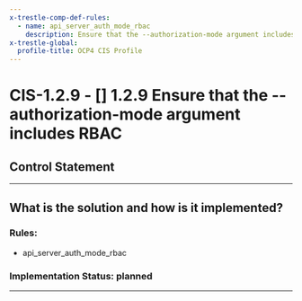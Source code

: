 ```yaml
---
x-trestle-comp-def-rules:
  - name: api_server_auth_mode_rbac
    description: Ensure that the --authorization-mode argument includes RBAC
x-trestle-global:
  profile-title: OCP4 CIS Profile
---
```


# CIS-1.2.9 - \[\] 1.2.9 Ensure that the --authorization-mode argument includes RBAC

## Control Statement

______________________________________________________________________

## What is the solution and how is it implemented?

<!-- For implementation status enter one of: implemented, partial, planned, alternative, not-applicable -->

<!-- Note that the list of rules under ### Rules: is read-only and changes will not be captured after assembly to JSON -->

<!-- Enter possible prose for implementation response at the control level here, after this comment -->

### Rules:

  - api_server_auth_mode_rbac

### Implementation Status: planned

______________________________________________________________________
